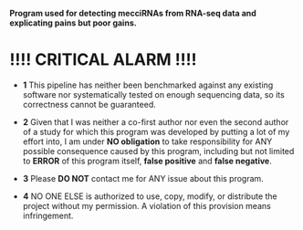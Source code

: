 __Program used for detecting mecciRNAs from RNA-seq data and explicating pains but poor gains.__

# __!!!!__ CRITICAL ALARM !!!!

  - **1** This pipeline has neither been benchmarked against any existing software nor systematically tested on enough sequencing data, so its correctness cannot be guaranteed.  

  - **2**  Given that I was neither a co-first author nor even the second author of a study for which this program was developed by putting a lot of my effort into, I am under **NO obligation** to take responsibility for ANY possible consequence caused by this program, including but not limited to **ERROR** of this program itself, **false positive** and **false negative**.  

  - **3** Please __DO NOT__ contact me for ANY issue about this program.  

  - **4** NO ONE ELSE is authorized to use, copy, modify, or distribute the project without my permission. A violation of this provision means infringement.
